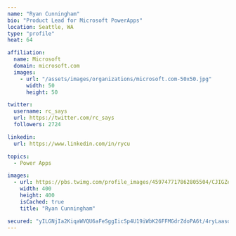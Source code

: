 ```yaml
---
name: "Ryan Cunningham"
bio: "Product Lead for Microsoft PowerApps"
location: Seattle, WA
type: "profile"
heat: 64

affiliation:
  name: Microsoft
  domain: microsoft.com
  images:
    - url: "/assets/images/organizations/microsoft.com-50x50.jpg"
      width: 50
      height: 50

twitter:
  username: rc_says
  url: https://twitter.com/rc_says
  followers: 2724

linkedin:
  url: https://www.linkedin.com/in/rycu

topics:
  - Power Apps

images:
  - url: https://pbs.twimg.com/profile_images/459747717862805504/CJIGZejd_400x400.png
    width: 400
    height: 400
    isCached: true
    title: "Ryan Cunningham"

secured: "yILGNjIa2KiqaWVQU6aFeSggIicSp4U19iWbK26FFMGdrZdoPA6t/4ryLaasozjMCG/IB7WiEuE2TQ5W2H+gOtMjHrU1//Js0s7Ap75mVrKm7vqyZUwZY3pXzUkfcoZXibFl/EGmQ+h0asizRIUhbfPJNalDUnDKDw6kqprat9awSkQaePUBjRHkGU0Cc4ib/gPMN3T2Wx34/CjgVtY4Ti9KiN+Ua3hJjNc4OqwiqaOcndK4a4UTnufy9TwrerIEe7l8PhtjvS2G6MMnwSQesWOw0RTsabjoL4XonfsUqgO6avERi0AfLYh7YqSUqbzYX5wtjv+yoiBNbCTm6LmjHmaIm41WtxbeWDvBeS+EsggHU4Ty7v90REOO92M/YVBCjMByIP5chA9U7sTI+OzPPib3ZLVx4tkgASTnnV4DWmw=;p2YRrctNJ1DQK8Iufg3FAQ=="
---
```


